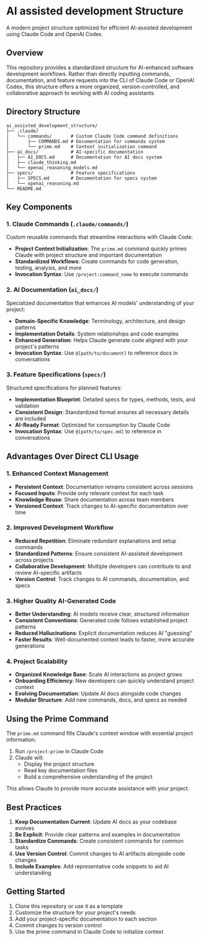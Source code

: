 # AI assisted development Structure

A modern project structure optimized for efficient AI-assisted development using Claude Code and OpenAI Codex.

## Overview

This repository provides a standardized structure for AI-enhanced software development workflows. Rather than directly inputting commands, documentation, and feature requests into the CLI of Claude Code or OpenAI Codex, this structure offers a more organized, version-controlled, and collaborative approach to working with AI coding assistants.

## Directory Structure

```
ai_assisted_development_structure/
├── .claude/
│   └── commands/       # Custom Claude Code command definitions
│       ├── COMMANDS.md # Documentation for commands system
│       └── prime.md    # Context initialization command
├── ai_docs/            # AI-specific documentation
│   ├── AI_DOCS.md      # Documentation for AI docs system
│   ├── claude_thinking.md
│   └── openai_reasoning_models.md
├── specs/              # Feature specifications
│   ├── SPECS.md        # Documentation for specs system
│   └── openai_reasoning.md
└── README.md           
```

## Key Components

### 1. Claude Commands (`.claude/commands/`)

Custom reusable commands that streamline interactions with Claude Code:

- **Project Context Initialization**: The `prime.md` command quickly primes Claude with project structure and important documentation
- **Standardized Workflows**: Create commands for code generation, testing, analysis, and more
- **Invocation Syntax**: Use `/project:command_name` to execute commands

### 2. AI Documentation (`ai_docs/`)

Specialized documentation that enhances AI models' understanding of your project:

- **Domain-Specific Knowledge**: Terminology, architecture, and design patterns
- **Implementation Details**: System relationships and code examples
- **Enhanced Generation**: Helps Claude generate code aligned with your project's patterns
- **Invocation Syntax**: Use `@[path/to/document]` to reference docs in conversations

### 3. Feature Specifications (`specs/`)

Structured specifications for planned features:

- **Implementation Blueprint**: Detailed specs for types, methods, tests, and validation
- **Consistent Design**: Standardized format ensures all necessary details are included
- **AI-Ready Format**: Optimized for consumption by Claude Code
- **Invocation Syntax**: Use `@[path/to/spec.md]` to reference in conversations

## Advantages Over Direct CLI Usage

### 1. Enhanced Context Management

- **Persistent Context**: Documentation remains consistent across sessions
- **Focused Inputs**: Provide only relevant context for each task
- **Knowledge Reuse**: Share documentation across team members
- **Versioned Context**: Track changes to AI-specific documentation over time

### 2. Improved Development Workflow

- **Reduced Repetition**: Eliminate redundant explanations and setup commands
- **Standardized Patterns**: Ensure consistent AI-assisted development across projects
- **Collaborative Development**: Multiple developers can contribute to and review AI-specific artifacts
- **Version Control**: Track changes to AI commands, documentation, and specs

### 3. Higher Quality AI-Generated Code

- **Better Understanding**: AI models receive clear, structured information
- **Consistent Conventions**: Generated code follows established project patterns
- **Reduced Hallucinations**: Explicit documentation reduces AI "guessing"
- **Faster Results**: Well-documented context leads to faster, more accurate generations

### 4. Project Scalability

- **Organized Knowledge Base**: Scale AI interactions as project grows
- **Onboarding Efficiency**: New developers can quickly understand project context
- **Evolving Documentation**: Update AI docs alongside code changes
- **Modular Structure**: Add new commands, docs, and specs as needed

## Using the Prime Command

The `prime.md` command fills Claude's context window with essential project information:

1. Run `/project:prime` in Claude Code
2. Claude will:
   - Display the project structure
   - Read key documentation files
   - Build a comprehensive understanding of the project

This allows Claude to provide more accurate assistance with your project.

## Best Practices

1. **Keep Documentation Current**: Update AI docs as your codebase evolves
2. **Be Explicit**: Provide clear patterns and examples in documentation
3. **Standardize Commands**: Create consistent commands for common tasks
4. **Use Version Control**: Commit changes to AI artifacts alongside code changes
5. **Include Examples**: Add representative code snippets to aid AI understanding

## Getting Started

1. Clone this repository or use it as a template
2. Customize the structure for your project's needs
3. Add your project-specific documentation to each section
4. Commit changes to version control
5. Use the prime command in Claude Code to initialize context

